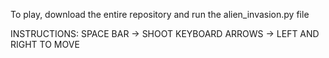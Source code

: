 To play, download the entire repository and run the alien_invasion.py file

INSTRUCTIONS:
  SPACE BAR -> SHOOT
  KEYBOARD ARROWS -> LEFT AND RIGHT TO MOVE
